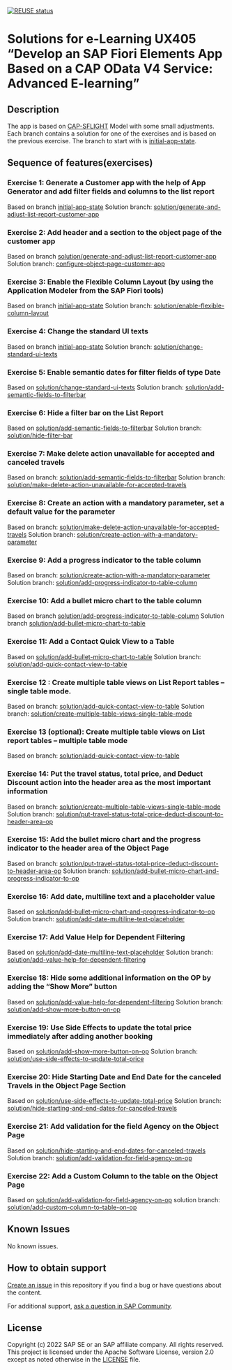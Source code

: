 
[![REUSE status](https://api.reuse.software/badge/github.com/SAP-samples/fiori-elements-v4-cap-advanced)](https://api.reuse.software/info/github.com/SAP-samples/fiori-elements-v4-cap-advanced)

# Solutions for e-Learning UX405 “Develop an SAP Fiori Elements App Based on a CAP OData V4 Service: Advanced E-learning”

## Description
<!-- Please include SEO-friendly description -->
The app is based on [CAP-SFLIGHT](https://github.com/SAP-samples/cap-sflight) Model with some small adjustments. 
Each branch contains a solution for one of the exercises and is based on the previous exercise. The branch to start with is [initial-app-state](https://github.com/SAP-samples/fiori-elements-v4-cap-advanced/tree/initial-app-state). 

## Sequence of features(exercises)
### Exercise 1: Generate a Customer app with the help of App Generator and add filter fields and columns to the list report
Based on branch [initial-app-state](https://github.com/SAP-samples/fiori-elements-v4-cap-advanced/tree/initial-app-state)
Solution branch: [solution/generate-and-adjust-list-report-customer-app](https://github.com/SAP-samples/fiori-elements-v4-cap-advanced/tree/solution/generate-and-adjust-list-report-customer-app)
### Exercise 2: Add header and a section to the object page of the customer app
Based on branch [solution/generate-and-adjust-list-report-customer-app](https://github.com/SAP-samples/fiori-elements-v4-cap-advanced/tree/solution/generate-and-adjust-list-report-customer-app)
Solution branch: [configure-object-page-customer-app](https://github.com/SAP-samples/fiori-elements-v4-cap-advanced/tree/solution/configure-object-page-customer-app)
### Exercise 3: Enable the Flexible Column Layout (by using the Application Modeler from the SAP Fiori tools)
Based on branch [initial-app-state](https://github.com/SAP-samples/fiori-elements-v4-cap-advanced/tree/initial-app-state)
Solution branch: [solution/enable-flexible-column-layout](https://github.com/SAP-samples/fiori-elements-v4-cap-advanced/tree/solution/flexible-column-layout)
### Exercise 4: Change the standard UI texts
Based on branch [initial-app-state](https://github.com/SAP-samples/fiori-elements-v4-cap-advanced/tree/initial-app-state)
Solution branch: [solution/change-standard-ui-texts](https://github.com/SAP-samples/fiori-elements-v4-cap-advanced/tree/solution/change-standard-ui-texts)
### Exercise 5: Enable semantic dates for filter fields of type Date 
Based on [solution/change-standard-ui-texts](https://github.com/SAP-samples/fiori-elements-v4-cap-advanced/tree/solution/change-standard-ui-texts)
Solution branch: [solution/add-semantic-fields-to-filterbar](https://github.com/SAP-samples/fiori-elements-v4-cap-advanced/tree/solution/add-semantic-fields-to-filterbar)
### Exercise 6: Hide a filter bar on the List Report
Based on [solution/add-semantic-fields-to-filterbar](https://github.com/SAP-samples/fiori-elements-v4-cap-advanced/tree/solution/add-semantic-fields-to-filterbar)
Solution branch: [solution/hide-filter-bar](https://github.com/SAP-samples/fiori-elements-v4-cap-advanced/tree/solution/hide-filter-bar)
### Exercise 7: Make delete action unavailable for accepted and canceled travels
Based on branch: [solution/add-semantic-fields-to-filterbar](https://github.com/SAP-samples/fiori-elements-v4-cap-advanced/tree/solution/add-semantic-fields-to-filterbar)
Solution branch: [solution/make-delete-action-unavailable-for-accepted-travels](https://github.com/SAP-samples/fiori-elements-v4-cap-advanced/tree/solution/make-delete-action-unavailable-for-accepted-travels)
### Exercise 8: Create an action with a mandatory parameter, set a default value for the parameter
Based on branch: [solution/make-delete-action-unavailable-for-accepted-travels](https://github.com/SAP-samples/fiori-elements-v4-cap-advanced/tree/solution/make-delete-action-unavailable-for-accepted-travels)
Solution branch: [solution/create-action-with-a-mandatory-parameter](https://github.com/SAP-samples/fiori-elements-v4-cap-advanced/tree/solution/create-action-with-a-mandatory-parameter)
### Exercise 9: Add a progress indicator to the table column
Based on branch: [solution/create-action-with-a-mandatory-parameter](https://github.com/SAP-samples/fiori-elements-v4-cap-advanced/tree/solution/create-action-with-a-mandatory-parameter)
Solution branch: [solution/add-progress-indicator-to-table-column](https://github.com/SAP-samples/fiori-elements-v4-cap-advanced/tree/solution/add-progress-indicator-to-table-column)
### Exercise 10: Add a bullet micro chart to the table column
Based on branch [solution/add-progress-indicator-to-table-column](https://github.com/SAP-samples/fiori-elements-v4-cap-advanced/tree/solution/add-progress-indicator-to-table-column)
Solution branch [solution/add-bullet-micro-chart-to-table](https://github.com/SAP-samples/fiori-elements-v4-cap-advanced/tree/solution/add-bullet-micro-chart-to-table)
### Exercise 11: Add a Contact Quick View to a Table
Based on [solution/add-bullet-micro-chart-to-table](https://github.com/SAP-samples/fiori-elements-v4-cap-advanced/tree/solution/add-bullet-micro-chart-to-table)
Solution branch: [solution/add-quick-contact-view-to-table]()
### Exercise 12 : Create multiple table views on List Report tables – single table mode. 
Based on branch: [solution/add-quick-contact-view-to-table](https://github.com/SAP-samples/fiori-elements-v4-cap-advanced/tree/solution/add-quick-contact-view-to-table)
Solution branch:  [solution/create-multiple-table-views-single-table-mode](https://github.com/SAP-samples/fiori-elements-v4-cap-advanced/tree/solution/create-multiple-table-views-single-table-mode)
### Exercise 13 (optional): Create multiple table views on List report tables – multiple table mode
Based on branch: [solution/add-quick-contact-view-to-table](https://github.com/SAP-samples/fiori-elements-v4-cap-advanced/tree/solution/add-quick-contact-view-to-table)
### Exercise 14:  Put the travel status, total price, and Deduct Discount action into the header area as the most important information
Based on branch:  [solution/create-multiple-table-views-single-table-mode](https://github.com/SAP-samples/fiori-elements-v4-cap-advanced/tree/solution/create-multiple-table-views-single-table-mode)
Solution branch: [solution/put-travel-status-total-price-deduct-discount-to-header-area-op](https://github.com/SAP-samples/fiori-elements-v4-cap-advanced/tree/solution/put-travel-status-total-price-deduct-discount-to-header-area-op)
### Exercise 15:  Add the bullet micro chart and the progress indicator to the header area of the Object Page
Based on branch: [solution/put-travel-status-total-price-deduct-discount-to-header-area-op](https://github.com/SAP-samples/fiori-elements-v4-cap-advanced/tree/solution/put-travel-status-total-price-deduct-discount-to-header-area-op)
Solution branch: [solution/add-bullet-micro-chart-and-progress-indicator-to-op](https://github.com/SAP-samples/fiori-elements-v4-cap-advanced/tree/solution/add-bullet-micro-chart-and-progress-indicator-to-op)
### Exercise 16: Add date, multiline text and a placeholder value
Based on [solution/add-bullet-micro-chart-and-progress-indicator-to-op](https://github.com/SAP-samples/fiori-elements-v4-cap-advanced/tree/solution/add-bullet-micro-chart-and-progress-indicator-to-op)
Solution branch: [solution/add-date-multiline-text-placeholder](https://github.com/SAP-samples/fiori-elements-v4-cap-advanced/tree/solution/add-date-multiline-text-placeholder)
### Exercise 17: Add Value Help for Dependent Filtering 
Based on [solution/add-date-multiline-text-placeholder](https://github.com/SAP-samples/fiori-elements-v4-cap-advanced/tree/solution/add-date-multiline-text-placeholder)
Solution branch:  [solution/add-value-help-for-dependent-filtering](https://github.com/SAP-samples/fiori-elements-v4-cap-advanced/tree/solution/add-value-help-for-dependent-filtering)
### Exercise 18: Hide some additional information on the OP by adding the “Show More” button
Based on [solution/add-value-help-for-dependent-filtering](https://github.com/SAP-samples/fiori-elements-v4-cap-advanced/tree/solution/add-value-help-for-dependent-filtering)
Solution branch: [solution/add-show-more-button-on-op](https://github.com/SAP-samples/fiori-elements-v4-cap-advanced/tree/solution/add-show-more-button-on-op)
### Exercise 19: Use Side Effects to update the total price immediately after adding another booking
Based on [solution/add-show-more-button-on-op](https://github.com/SAP-samples/fiori-elements-v4-cap-advanced/tree/solution/add-show-more-button-on-op)
Solution branch:  [solution/use-side-effects-to-update-total-price](https://github.com/SAP-samples/fiori-elements-v4-cap-advanced/tree/solution/use-side-effects-to-update-total-price)
### Exercise 20: Hide Starting Date and End Date for the canceled Travels in the Object Page Section
Based on [solution/use-side-effects-to-update-total-price](https://github.com/SAP-samples/fiori-elements-v4-cap-advanced/tree/solution/use-side-effects-to-update-total-price)
Solution branch: [solution/hide-starting-and-end-dates-for-canceled-travels](https://github.com/SAP-samples/fiori-elements-v4-cap-advanced/tree/solution/hide-starting-and-end-dates-for-canceled-travels)
### Exercise 21: Add validation for the field Agency on the Object Page
Based on [solution/hide-starting-and-end-dates-for-canceled-travels](https://github.com/SAP-samples/fiori-elements-v4-cap-advanced/tree/solution/hide-starting-and-end-dates-for-canceled-travels)
Solution branch: [solution/add-validation-for-field-agency-on-op](https://github.com/SAP-samples/fiori-elements-v4-cap-advanced/tree/solution/add-validation-for-field-agency-on-op)
### Exercise 22: Add a Custom Column to the table on the Object Page 
Based on [solution/add-validation-for-field-agency-on-op](https://github.com/SAP-samples/fiori-elements-v4-cap-advanced/tree/solution/add-validation-for-field-agency-on-op)
solution branch: [solution/add-custom-column-to-table-on-op](https://github.com/SAP-samples/fiori-elements-v4-cap-advanced/tree/solution/add-custom-column-to-table-on-op)

## Known Issues
No known issues.
<!-- You may simply state "No known issues. -->

## How to obtain support
[Create an issue](https://github.com/SAP-samples/<repository-name>/issues) in this repository if you find a bug or have questions about the content.
 
For additional support, [ask a question in SAP Community](https://answers.sap.com/questions/ask.html).

## License
Copyright (c) 2022 SAP SE or an SAP affiliate company. All rights reserved. This project is licensed under the Apache Software License, version 2.0 except as noted otherwise in the [LICENSE](LICENSE) file.
